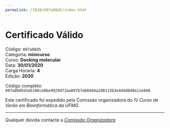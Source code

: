 ```yaml
---
permalink: /2020/097a08d5/index.html
---
```


# Certificado Válido

Código: `097a08d5`<br>
Categoria: **minicurso**<br>
Curso: **Docking molecular**<br>
Data: **30/01/2020**<br>
Carga Horária: **4**<br>
Edição: **2020**<br>


Código completo: `097a08d5d1eb106ce8be4929d73aa097b7eb69d4a2d0113b3e4d4d8d0a11e848`


Este certificado foi expedido pela Comissão organizadora do *IV Curso de Verão em Bioinformática da UFMG*.

----

Qualquer dúvida contacte a [_Comissão Organizadora_](<mailto:cursobioinfoufmg@gmail.com$subject=[Certificados]>)

